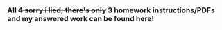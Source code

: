 ### All ~~4 sorry i lied; there's only~~ 3 homework instructions/PDFs and my answered work can be found here!
